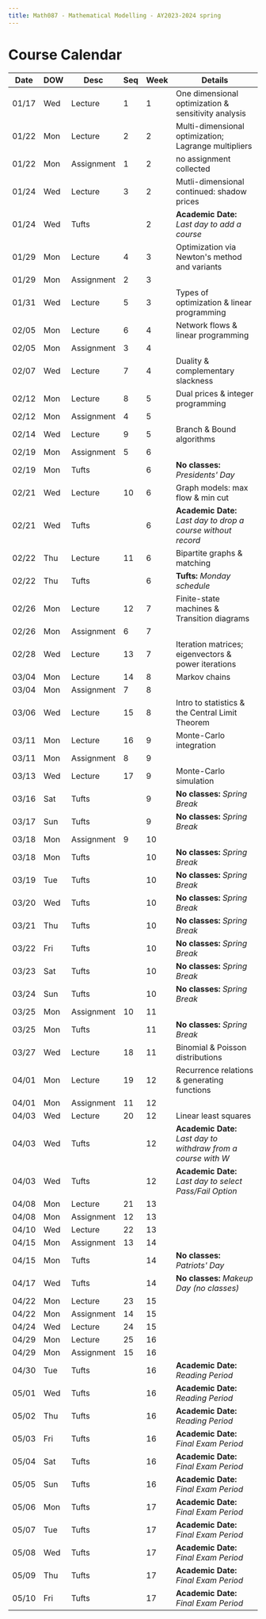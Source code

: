 ```yaml
---
title: Math087 - Mathematical Modelling - AY2023-2024 spring
---
```


# **Course Calendar**
  

  | Date  | DOW | Desc       | Seq | Week | Details                                                        |
  |-------|-----|------------|-----|------|----------------------------------------------------------------|
  | 01/17 | Wed | Lecture    | 1   | 1    | One dimensional optimization & sensitivity analysis            |
  | 01/22 | Mon | Lecture    | 2   | 2    | Multi-dimensional optimization; Lagrange multipliers           |
  | 01/22 | Mon | Assignment | 1   | 2    | no assignment collected                                        |
  | 01/24 | Wed | Lecture    | 3   | 2    | Mutli-dimensional continued: shadow prices                     |
  | 01/24 | Wed | Tufts      |     | 2    | **Academic Date:** *Last day to add a course*                  |
  | 01/29 | Mon | Lecture    | 4   | 3    | Optimization via Newton's method and variants                  |
  | 01/29 | Mon | Assignment | 2   | 3    |                                                                |
  | 01/31 | Wed | Lecture    | 5   | 3    | Types of optimization & linear programming                     |
  | 02/05 | Mon | Lecture    | 6   | 4    | Network flows & linear programming                             |
  | 02/05 | Mon | Assignment | 3   | 4    |                                                                |
  | 02/07 | Wed | Lecture    | 7   | 4    | Duality & complementary slackness                              |
  | 02/12 | Mon | Lecture    | 8   | 5    | Dual prices & integer programming                              |
  | 02/12 | Mon | Assignment | 4   | 5    |                                                                |
  | 02/14 | Wed | Lecture    | 9   | 5    | Branch & Bound algorithms                                      |
  | 02/19 | Mon | Assignment | 5   | 6    |                                                                |
  | 02/19 | Mon | Tufts      |     | 6    | **No classes:** *Presidents' Day*                              |
  | 02/21 | Wed | Lecture    | 10  | 6    | Graph models: max flow & min cut                               |
  | 02/21 | Wed | Tufts      |     | 6    | **Academic Date:** *Last day to drop a course without record*  |
  | 02/22 | Thu | Lecture    | 11  | 6    | Bipartite graphs & matching                                    |
  | 02/22 | Thu | Tufts      |     | 6    | **Tufts:** *Monday schedule*                                   |
  | 02/26 | Mon | Lecture    | 12  | 7    | Finite-state machines & Transition diagrams                    |
  | 02/26 | Mon | Assignment | 6   | 7    |                                                                |
  | 02/28 | Wed | Lecture    | 13  | 7    | Iteration matrices; eigenvectors & power iterations            |
  | 03/04 | Mon | Lecture    | 14  | 8    | Markov chains                                                  |
  | 03/04 | Mon | Assignment | 7   | 8    |                                                                |
  | 03/06 | Wed | Lecture    | 15  | 8    | Intro to statistics & the Central Limit Theorem                |
  | 03/11 | Mon | Lecture    | 16  | 9    | Monte-Carlo integration                                        |
  | 03/11 | Mon | Assignment | 8   | 9    |                                                                |
  | 03/13 | Wed | Lecture    | 17  | 9    | Monte-Carlo simulation                                         |
  | 03/16 | Sat | Tufts      |     | 9    | **No classes:** *Spring Break*                                 |
  | 03/17 | Sun | Tufts      |     | 9    | **No classes:** *Spring Break*                                 |
  | 03/18 | Mon | Assignment | 9   | 10   |                                                                |
  | 03/18 | Mon | Tufts      |     | 10   | **No classes:** *Spring Break*                                 |
  | 03/19 | Tue | Tufts      |     | 10   | **No classes:** *Spring Break*                                 |
  | 03/20 | Wed | Tufts      |     | 10   | **No classes:** *Spring Break*                                 |
  | 03/21 | Thu | Tufts      |     | 10   | **No classes:** *Spring Break*                                 |
  | 03/22 | Fri | Tufts      |     | 10   | **No classes:** *Spring Break*                                 |
  | 03/23 | Sat | Tufts      |     | 10   | **No classes:** *Spring Break*                                 |
  | 03/24 | Sun | Tufts      |     | 10   | **No classes:** *Spring Break*                                 |
  | 03/25 | Mon | Assignment | 10  | 11   |                                                                |
  | 03/25 | Mon | Tufts      |     | 11   | **No classes:** *Spring Break*                                 |
  | 03/27 | Wed | Lecture    | 18  | 11   | Binomial & Poisson distributions                               |
  | 04/01 | Mon | Lecture    | 19  | 12   | Recurrence relations & generating functions                    |
  | 04/01 | Mon | Assignment | 11  | 12   |                                                                |
  | 04/03 | Wed | Lecture    | 20  | 12   | Linear least squares                                           |
  | 04/03 | Wed | Tufts      |     | 12   | **Academic Date:** *Last day to withdraw from a course with W* |
  | 04/03 | Wed | Tufts      |     | 12   | **Academic Date:** *Last day to select Pass/Fail Option*       |
  | 04/08 | Mon | Lecture    | 21  | 13   |                                                                |
  | 04/08 | Mon | Assignment | 12  | 13   |                                                                |
  | 04/10 | Wed | Lecture    | 22  | 13   |                                                                |
  | 04/15 | Mon | Assignment | 13  | 14   |                                                                |
  | 04/15 | Mon | Tufts      |     | 14   | **No classes:** *Patriots' Day*                                |
  | 04/17 | Wed | Tufts      |     | 14   | **No classes:** *Makeup Day (no classes)*                      |
  | 04/22 | Mon | Lecture    | 23  | 15   |                                                                |
  | 04/22 | Mon | Assignment | 14  | 15   |                                                                |
  | 04/24 | Wed | Lecture    | 24  | 15   |                                                                |
  | 04/29 | Mon | Lecture    | 25  | 16   |                                                                |
  | 04/29 | Mon | Assignment | 15  | 16   |                                                                |
  | 04/30 | Tue | Tufts      |     | 16   | **Academic Date:** *Reading Period*                            |
  | 05/01 | Wed | Tufts      |     | 16   | **Academic Date:** *Reading Period*                            |
  | 05/02 | Thu | Tufts      |     | 16   | **Academic Date:** *Reading Period*                            |
  | 05/03 | Fri | Tufts      |     | 16   | **Academic Date:** *Final Exam Period*                         |
  | 05/04 | Sat | Tufts      |     | 16   | **Academic Date:** *Final Exam Period*                         |
  | 05/05 | Sun | Tufts      |     | 16   | **Academic Date:** *Final Exam Period*                         |
  | 05/06 | Mon | Tufts      |     | 17   | **Academic Date:** *Final Exam Period*                         |
  | 05/07 | Tue | Tufts      |     | 17   | **Academic Date:** *Final Exam Period*                         |
  | 05/08 | Wed | Tufts      |     | 17   | **Academic Date:** *Final Exam Period*                         |
  | 05/09 | Thu | Tufts      |     | 17   | **Academic Date:** *Final Exam Period*                         |
  | 05/10 | Fri | Tufts      |     | 17   | **Academic Date:** *Final Exam Period*                         |
